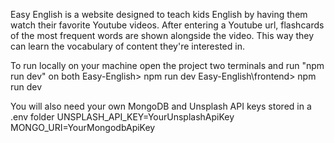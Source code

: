 Easy English is a website designed to teach kids English by having them watch their favorite Youtube videos.
After entering a Youtube url, flashcards of the most frequent words are shown alongside the video.
This way they can learn the vocabulary of content they're interested in.

To run locally on your machine open the project two terminals and run "npm run dev" on both
Easy-English> npm run dev
Easy-English\frontend> npm run dev

You will also need your own MongoDB and Unsplash API keys stored in a .env folder
UNSPLASH_API_KEY=YourUnsplashApiKey
MONGO_URI=YourMongodbApiKey